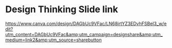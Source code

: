 # Design Thinking Slide link
https://www.canva.com/design/DAGbUc9VFac/LN68irtYZ3EDvhFSBeI3_w/edit?utm_content=DAGbUc9VFac&amp;utm_campaign=designshare&amp;utm_medium=link2&amp;utm_source=sharebutton
